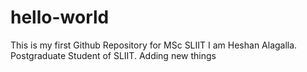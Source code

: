 # hello-world
This is my first Github Repository for MSc SLIIT
 I am Heshan Alagalla.  Postgraduate Student of SLIIT.
 Adding new things
